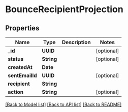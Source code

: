 # BounceRecipientProjection

## Properties
Name | Type | Description | Notes
------------ | ------------- | ------------- | -------------
**_id** | **UUID** |  | [optional] 
**status** | **String** |  | [optional] 
**createdAt** | **Date** |  | 
**sentEmailId** | **UUID** |  | [optional] 
**recipient** | **String** |  | 
**action** | **String** |  | [optional] 

[[Back to Model list]](../README#documentation-for-models) [[Back to API list]](../README#documentation-for-api-endpoints) [[Back to README]](../README)


